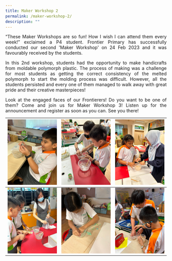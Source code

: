 ```yaml
---
title: Maker Workshop 2
permalink: /maker-workshop-2/
description: ""
---
```



<p style="text-align:justify;">“These Maker Workshops are so fun! How I wish I can attend them every week!” exclaimed a P4 student. Frontier Primary has successfully conducted our second 'Maker Workshop' on 24 Feb 2023 and it was favourably received by the students.
	
<p style="text-align:justify;">In this 2nd workshop, students had the opportunity to make handicrafts from moldable polymorph plastic. The process of making was a challenge for most students as getting the correct consistency of the melted polymorph to start the molding process was difficult. However, all the students persisted and every one of them managed to walk away with great pride and their creative masterpieces!

<p style="text-align:justify;">Look at the engaged faces of our Frontierers! Do you want to be one of them? Come and join us for Maker Workshop 3! Listen up for the announcement and register as soon as you can. See you there!
	


| <img src="/images/Maker 2 pic 1.jpg"> | <img src="/images/Maker 2 pic 2.jpg"> | <img src="/images/Maker 2 pic 3.jpg"> |
| -------- | -------- | -------- |
| <img src="/images/Maker 2 pic 4.jpg">     | <img src="/images/Maker 2 pic 5.jpg">    | <img src="/images/Maker 2 pic 6.jpg">     |

